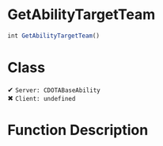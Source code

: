 # GetAbilityTargetTeam
```js	
int GetAbilityTargetTeam()
```
# Class
✔ `Server: CDOTABaseAbility`  
✖ `Client: undefined`  

# Function Description

